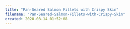 ```yaml
---
title: "Pan-Seared Salmon Fillets with Crispy Skin"
filename: "Pan-Seared-Salmon-Fillets-with-Crispy-Skin"
created: 2020-08-14 01:52:08
---
```

